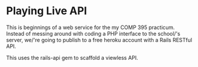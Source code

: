 # Playing Live API

This is beginnings of a web service for the my COMP 395 practicum. Instead of messing around with coding a PHP interface to the school/'s server, we/'re going to publish to a free heroku account with a Rails RESTful API.

This uses the rails-api gem to scaffold a viewless API.  

  